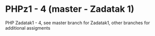 # PHPz1 - 4 (master - Zadatak 1)
PHP Zadatak1 - 4,
see master branch for Zadatak1, other branches for additional assigments
